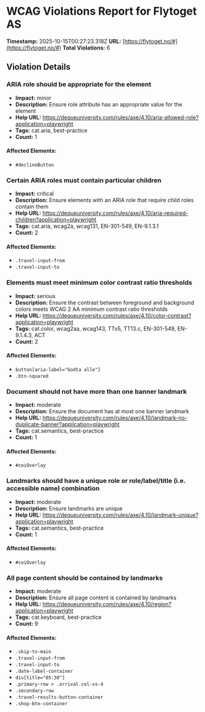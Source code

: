 # WCAG Violations Report for Flytoget AS

**Timestamp:** 2025-10-15T00:27:23.318Z
**URL:** [https://flytoget.no/#](https://flytoget.no/#)
**Total Violations:** 6

## Violation Details

### ARIA role should be appropriate for the element

- **Impact:** minor
- **Description:** Ensure role attribute has an appropriate value for the element
- **Help URL:** https://dequeuniversity.com/rules/axe/4.10/aria-allowed-role?application=playwright
- **Tags:** cat.aria, best-practice
- **Count:** 1

#### Affected Elements:

- `#declineButton`

### Certain ARIA roles must contain particular children

- **Impact:** critical
- **Description:** Ensure elements with an ARIA role that require child roles contain them
- **Help URL:** https://dequeuniversity.com/rules/axe/4.10/aria-required-children?application=playwright
- **Tags:** cat.aria, wcag2a, wcag131, EN-301-549, EN-9.1.3.1
- **Count:** 2

#### Affected Elements:

- `.travel-input-from`
- `.travel-input-to`

### Elements must meet minimum color contrast ratio thresholds

- **Impact:** serious
- **Description:** Ensure the contrast between foreground and background colors meets WCAG 2 AA minimum contrast ratio thresholds
- **Help URL:** https://dequeuniversity.com/rules/axe/4.10/color-contrast?application=playwright
- **Tags:** cat.color, wcag2aa, wcag143, TTv5, TT13.c, EN-301-549, EN-9.1.4.3, ACT
- **Count:** 2

#### Affected Elements:

- `button[aria-label="Godta alle"]`
- `.btn-squared`

### Document should not have more than one banner landmark

- **Impact:** moderate
- **Description:** Ensure the document has at most one banner landmark
- **Help URL:** https://dequeuniversity.com/rules/axe/4.10/landmark-no-duplicate-banner?application=playwright
- **Tags:** cat.semantics, best-practice
- **Count:** 1

#### Affected Elements:

- `#coiOverlay`

### Landmarks should have a unique role or role/label/title (i.e. accessible name) combination

- **Impact:** moderate
- **Description:** Ensure landmarks are unique
- **Help URL:** https://dequeuniversity.com/rules/axe/4.10/landmark-unique?application=playwright
- **Tags:** cat.semantics, best-practice
- **Count:** 1

#### Affected Elements:

- `#coiOverlay`

### All page content should be contained by landmarks

- **Impact:** moderate
- **Description:** Ensure all page content is contained by landmarks
- **Help URL:** https://dequeuniversity.com/rules/axe/4.10/region?application=playwright
- **Tags:** cat.keyboard, best-practice
- **Count:** 9

#### Affected Elements:

- `.skip-to-main`
- `.travel-input-from`
- `.travel-input-to`
- `.date-label-container`
- `div[title="05:30"]`
- `.primary-row > .arrival.col-xs-4`
- `.secondary-row`
- `.travel-results-button-container`
- `.shop-btn-container`

